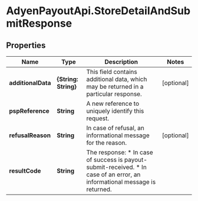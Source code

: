 # AdyenPayoutApi.StoreDetailAndSubmitResponse

## Properties

Name | Type | Description | Notes
------------ | ------------- | ------------- | -------------
**additionalData** | **{String: String}** | This field contains additional data, which may be returned in a particular response. | [optional] 
**pspReference** | **String** | A new reference to uniquely identify this request. | 
**refusalReason** | **String** | In case of refusal, an informational message for the reason. | [optional] 
**resultCode** | **String** | The response:  * In case of success is payout-submit-received. * In case of an error, an informational message is returned. | 


